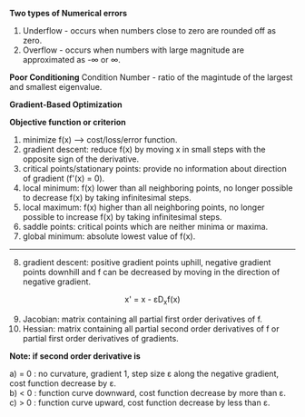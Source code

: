 **Two types of Numerical errors**
1) Underflow - occurs when numbers close to zero are rounded off as zero.
2) Overflow - occurs when numbers with large magnitude are approximated as -&infin; or &infin;.

**Poor Conditioning**
Condition Number - ratio of the magintude of the largest and smallest eigenvalue.

**Gradient-Based Optimization**

**Objective function or criterion**
1) minimize f(x) --> cost/loss/error function.
2) gradient descent: reduce f(x) by moving x in small steps with the opposite sign of the derivative.
3) critical points/stationary points: provide no information about direction of gradient (f'(x) = 0).
4) local minimum: f(x) lower than all neighboring points, no longer possible to decrease f(x) by taking infinitesimal steps.
5) local maximum: f(x) higher than all neighboring points, no longer possible to increase f(x) by taking infinitesimal steps.
6) saddle points: critical points which are neither minima or maxima.
7) global minimum: absolute lowest value of f(x).
--------------------------------------------------------
8) gradient descent: positive gradient points uphill, negative gradient points downhill and f can be decreased by moving in the direction of negative gradient.
<p align="center">
x' = x - &epsilon;D<sub>x</sub>f(x)
</p>

9) Jacobian: matrix containing all partial first order derivatives of f.
10) Hessian: matrix containing all partial second order derivatives of f or partial first order derivatives of gradients.

**Note: if second order derivative is**

a) = 0 : no curvature, gradient 1, step size &epsilon; along the negative gradient, cost function decrease by &epsilon;.  
b) < 0 : function curve downward, cost function decrease by more than &epsilon;.  
c) > 0 : function curve upward, cost function decrease by less than &epsilon;.  
